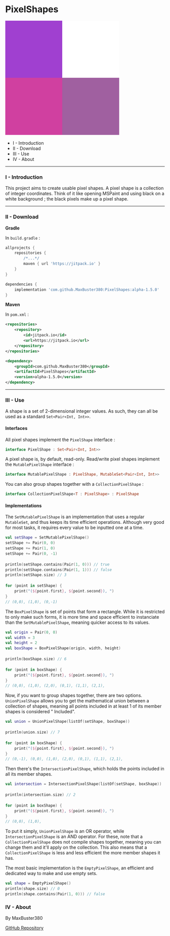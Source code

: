 # PixelShapes

![icon.svg](icon.svg)

- I - Introduction
- II - Download
- III - Use
- IV - About

---
### I - Introduction

This project aims to create usable pixel shapes. A pixel shape is a collection of integer coordinates. Think of it like opening MSPaint and using black on a white background ; the black pixels make up a pixel shape. 

---
### II - Download

__Gradle__

In `build.gradle` :

```gradle
allprojects {
	repositories {
		/*...*/
		maven { url 'https://jitpack.io' }
	}
}
```

```gradle
dependencies {
    implementation 'com.github.MaxBuster380:PixelShapes:alpha-1.5.0'
}
```

__Maven__

In `pom.xml` :
```xml
<repositories>
	<repository>
	    <id>jitpack.io</id>
	    <url>https://jitpack.io</url>
	</repository>
</repositories>
```

```xml
<dependency>
    <groupId>com.github.MaxBuster380</groupId>
    <artifactId>PixelShapes</artifactId>
    <version>alpha-1.5.0</version>
</dependency>
```

---
### III - Use

A shape is a set of 2-dimensional integer values. As such, they can all be used as a standard `Set<Pair<Int, Int>>`.

#### Interfaces

All pixel shapes implement the `PixelShape` interface :

```kotlin
interface PixelShape : Set<Pair<Int, Int>>
```

A pixel shape is, by default, read-only. Read/write pixel shapes implement the `MutablePixelShape` interface :

```kotlin
interface MutablePixelShape : PixelShape, MutableSet<Pair<Int, Int>>
```

You can also group shapes together with a `CollectionPixelShape` :

```kotlin
interface CollectionPixelShape<T : PixelShape> : PixelShape
```

#### Implementations

The `SetMutablePixelShape` is an implementation that uses a regular `MutableSet`, and thus keeps its time efficient
operations. Although very good for most tasks, it requires every value to be inputted one at a time.

```kotlin
val setShape = SetMutablePixelShape()
setShape += Pair(0, 0)
setShape += Pair(1, 0)
setShape += Pair(0, -1)

println(setShape.contains(Pair(1, 0))) // true
println(setShape.contains(Pair(1, 1))) // false
println(setShape.size) // 3

for (point in setShape) {
    print("(${point.first}, ${point.second}), ")
}
// (0,0), (1,0), (0,-1)
```

The `BoxPixelShape` is set of points that form a rectangle. While it is restricted to only make such forms, it is more
time and space efficient to instanciate than the `SetMutablePixelShape`, meaning quicker access to its values.

```kotlin
val origin = Pair(0, 0)
val width = 3
val height = 2
val boxShape = BoxPixelShape(origin, width, height)

println(boxShape.size) // 6

for (point in boxShape) {
    print("(${point.first}, ${point.second}), ")
}
// (0,0), (1,0), (2,0), (0,1), (1,1), (2,1),
```

Now, if you want to group shapes together, there are two options. `UnionPixelShape` allows you to get the mathematical
union between a collection of shapes, meaning all points included in at least 1 of its member shapes is considered "
Included".

```kotlin
val union = UnionPixelShape(listOf(setShape, boxShape))

println(union.size) // 7

for (point in boxShape) {
    print("(${point.first}, ${point.second}), ")
}
// (0,-1), (0,0), (1,0), (2,0), (0,1), (1,1), (2,1),
```

Then there's the `IntersectionPixelShape`, which holds the points included in all its member shapes.

```kotlin
val intersection = IntersectionPixelShape(listOf(setShape, boxShape))

println(intersection.size) // 2

for (point in boxShape) {
    print("(${point.first}, ${point.second}), ")
}
// (0,0), (1,0), 
```

To put it simply, `UnionPixelShape` is an OR operator, while `IntersectionPixelShape` is an AND operator.
For these, note that a `CollectionPixelShape` does not compile shapes together, meaning you can change them and it'll
apply on the collection. This also means that a `CollectionPixelShape` is less and less efficient the more member shapes
it has.

The most basic implementation is the `EmptyPixelShape`, an efficient and dedicated way to make and use empty sets.

```kotlin 
val shape = EmptyPixelShape()
println(shape.size) // 0
println(shape.contains(Pair(1, 0))) // false
```

### IV - About

By MaxBuster380

[GitHub Repository](https://github.com/MaxBuster380/PixelShapes)